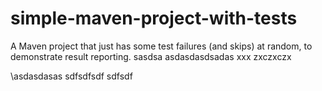 # simple-maven-project-with-tests
A Maven project that just has some test failures (and skips) at random, to demonstrate result reporting.
sasdsa
asdasdasdsadas
xxx
zxczxczx

\asdasdasas
sdfsdfsdf
sdfsdf
